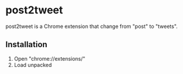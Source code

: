# post2tweet

post2tweet is a Chrome extension that change from "post" to "tweets".

## Installation

1. Open "chrome://extensions/"
2. Load unpacked
